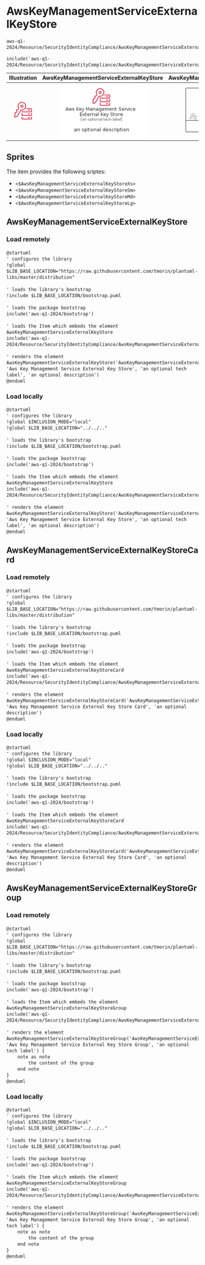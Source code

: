 # AwsKeyManagementServiceExternalKeyStore


```text
aws-q1-2024/Resource/SecurityIdentityCompliance/AwsKeyManagementServiceExternalKeyStore
```

```text
include('aws-q1-2024/Resource/SecurityIdentityCompliance/AwsKeyManagementServiceExternalKeyStore')
```



| Illustration | AwsKeyManagementServiceExternalKeyStore | AwsKeyManagementServiceExternalKeyStoreCard | AwsKeyManagementServiceExternalKeyStoreGroup |
| :---: | :---: | :---: | :---: |
| ![illustration for Illustration](../../../aws-q1-2024/Resource/SecurityIdentityCompliance/AwsKeyManagementServiceExternalKeyStore.png) | ![illustration for AwsKeyManagementServiceExternalKeyStore](../../../aws-q1-2024/Resource/SecurityIdentityCompliance/AwsKeyManagementServiceExternalKeyStore.Local.png) | ![illustration for AwsKeyManagementServiceExternalKeyStoreCard](../../../aws-q1-2024/Resource/SecurityIdentityCompliance/AwsKeyManagementServiceExternalKeyStoreCard.Local.png) | ![illustration for AwsKeyManagementServiceExternalKeyStoreGroup](../../../aws-q1-2024/Resource/SecurityIdentityCompliance/AwsKeyManagementServiceExternalKeyStoreGroup.Local.png) |



## Sprites
The item provides the following sriptes:

- `<$AwsKeyManagementServiceExternalKeyStoreXs>`
- `<$AwsKeyManagementServiceExternalKeyStoreSm>`
- `<$AwsKeyManagementServiceExternalKeyStoreMd>`
- `<$AwsKeyManagementServiceExternalKeyStoreLg>`





## AwsKeyManagementServiceExternalKeyStore

### Load remotely
```plantuml
@startuml
' configures the library
!global $LIB_BASE_LOCATION="https://raw.githubusercontent.com/tmorin/plantuml-libs/master/distribution"

' loads the library's bootstrap
!include $LIB_BASE_LOCATION/bootstrap.puml

' loads the package bootstrap
include('aws-q1-2024/bootstrap')

' loads the Item which embeds the element AwsKeyManagementServiceExternalKeyStore
include('aws-q1-2024/Resource/SecurityIdentityCompliance/AwsKeyManagementServiceExternalKeyStore')

' renders the element
AwsKeyManagementServiceExternalKeyStore('AwsKeyManagementServiceExternalKeyStore', 'Aws Key Management Service External Key Store', 'an optional tech label', 'an optional description')
@enduml
```

### Load locally
```plantuml
@startuml
' configures the library
!global $INCLUSION_MODE="local"
!global $LIB_BASE_LOCATION="../../.."

' loads the library's bootstrap
!include $LIB_BASE_LOCATION/bootstrap.puml

' loads the package bootstrap
include('aws-q1-2024/bootstrap')

' loads the Item which embeds the element AwsKeyManagementServiceExternalKeyStore
include('aws-q1-2024/Resource/SecurityIdentityCompliance/AwsKeyManagementServiceExternalKeyStore')

' renders the element
AwsKeyManagementServiceExternalKeyStore('AwsKeyManagementServiceExternalKeyStore', 'Aws Key Management Service External Key Store', 'an optional tech label', 'an optional description')
@enduml
```

## AwsKeyManagementServiceExternalKeyStoreCard

### Load remotely
```plantuml
@startuml
' configures the library
!global $LIB_BASE_LOCATION="https://raw.githubusercontent.com/tmorin/plantuml-libs/master/distribution"

' loads the library's bootstrap
!include $LIB_BASE_LOCATION/bootstrap.puml

' loads the package bootstrap
include('aws-q1-2024/bootstrap')

' loads the Item which embeds the element AwsKeyManagementServiceExternalKeyStoreCard
include('aws-q1-2024/Resource/SecurityIdentityCompliance/AwsKeyManagementServiceExternalKeyStore')

' renders the element
AwsKeyManagementServiceExternalKeyStoreCard('AwsKeyManagementServiceExternalKeyStoreCard', 'Aws Key Management Service External Key Store Card', 'an optional description')
@enduml
```

### Load locally
```plantuml
@startuml
' configures the library
!global $INCLUSION_MODE="local"
!global $LIB_BASE_LOCATION="../../.."

' loads the library's bootstrap
!include $LIB_BASE_LOCATION/bootstrap.puml

' loads the package bootstrap
include('aws-q1-2024/bootstrap')

' loads the Item which embeds the element AwsKeyManagementServiceExternalKeyStoreCard
include('aws-q1-2024/Resource/SecurityIdentityCompliance/AwsKeyManagementServiceExternalKeyStore')

' renders the element
AwsKeyManagementServiceExternalKeyStoreCard('AwsKeyManagementServiceExternalKeyStoreCard', 'Aws Key Management Service External Key Store Card', 'an optional description')
@enduml
```

## AwsKeyManagementServiceExternalKeyStoreGroup

### Load remotely
```plantuml
@startuml
' configures the library
!global $LIB_BASE_LOCATION="https://raw.githubusercontent.com/tmorin/plantuml-libs/master/distribution"

' loads the library's bootstrap
!include $LIB_BASE_LOCATION/bootstrap.puml

' loads the package bootstrap
include('aws-q1-2024/bootstrap')

' loads the Item which embeds the element AwsKeyManagementServiceExternalKeyStoreGroup
include('aws-q1-2024/Resource/SecurityIdentityCompliance/AwsKeyManagementServiceExternalKeyStore')

' renders the element
AwsKeyManagementServiceExternalKeyStoreGroup('AwsKeyManagementServiceExternalKeyStoreGroup', 'Aws Key Management Service External Key Store Group', 'an optional tech label') {
    note as note
        the content of the group
    end note
}
@enduml
```

### Load locally
```plantuml
@startuml
' configures the library
!global $INCLUSION_MODE="local"
!global $LIB_BASE_LOCATION="../../.."

' loads the library's bootstrap
!include $LIB_BASE_LOCATION/bootstrap.puml

' loads the package bootstrap
include('aws-q1-2024/bootstrap')

' loads the Item which embeds the element AwsKeyManagementServiceExternalKeyStoreGroup
include('aws-q1-2024/Resource/SecurityIdentityCompliance/AwsKeyManagementServiceExternalKeyStore')

' renders the element
AwsKeyManagementServiceExternalKeyStoreGroup('AwsKeyManagementServiceExternalKeyStoreGroup', 'Aws Key Management Service External Key Store Group', 'an optional tech label') {
    note as note
        the content of the group
    end note
}
@enduml
```

